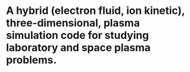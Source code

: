 # A hybrid (electron fluid, ion kinetic), three-dimensional, plasma simulation code for studying laboratory and space plasma problems.

